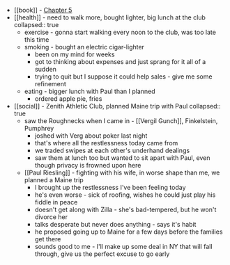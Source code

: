 - [[book]] - [Chapter 5](https://standardebooks.org/ebooks/sinclair-lewis/babbitt/text/chapter-5)
- [[health]] - need to walk more, bought lighter, big lunch at the club
  collapsed:: true
	- exercise - gonna start walking every noon to the club, was too late this time
	- smoking - bought an electric cigar-lighter
		- been on my mind for weeks
		- got to thinking about expenses and just sprang for it all of a sudden
		- trying to quit but I suppose it could help sales - give me some refinement
	- eating - bigger lunch with Paul than I planned
		- ordered apple pie, fries
- [[social]] - Zenith Athletic Club, planned Maine trip with Paul
  collapsed:: true
	- saw the Roughnecks when I came in - [[Vergil Gunch]], Finkelstein, Pumphrey
		- joshed with Verg about poker last night
		- that's where all the restlessness today came from
		- we traded swipes at each other's underhand dealings
		- saw them at lunch too but wanted to sit apart with Paul, even though privacy is frowned upon here
	- [[Paul Riesling]] - fighting with his wife, in worse shape than me, we planned a Maine trip
		- I brought up the restlessness I've been feeling today
		- he's even worse - sick of roofing, wishes he could just play his fiddle in peace
		- doesn't get along with Zilla - she's bad-tempered, but he won't divorce her
		- talks desperate but never does anything - says it's habit
		- he proposed going up to Maine for a few days before the families get there
		- sounds good to me - I'll make up some deal in NY that will fall through, give us the perfect excuse to go early